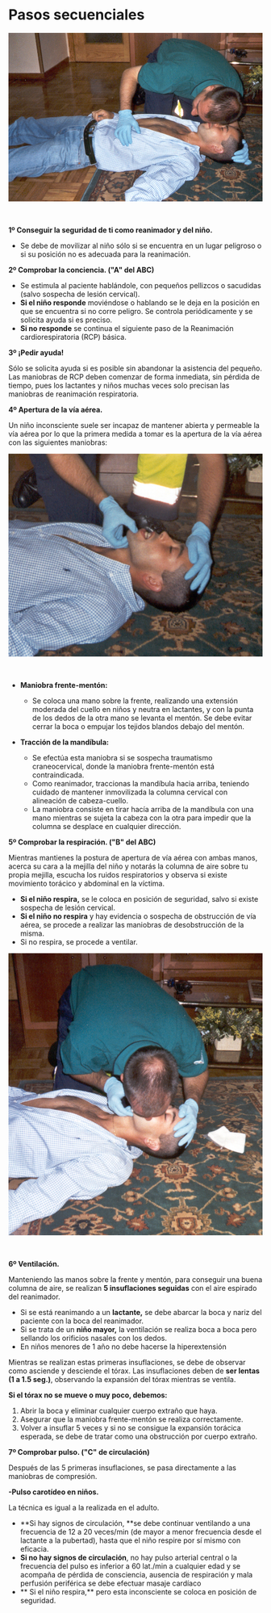# Pasos secuenciales


![Fig.1.18. Ver, oír, sentir.](img/Ver_oir_y_sentir.jpg)


 

**1º Conseguir la seguridad de ti como reanimador y del niño.**

*   Se debe de movilizar al niño sólo si se encuentra en un lugar peligroso o si su posición no es adecuada para la reanimación.

**2º Comprobar la conciencia. ("A" del ABC)**

*   Se estimula al paciente hablándole, con pequeños pellizcos o sacudidas (salvo sospecha de lesión cervical).
*   **Si el niño responde** moviéndose o hablando se le deja en la posición en que se encuentra si no corre peligro. Se controla periódicamente y se solicita ayuda si es preciso.
*   **Si no responde** se continua el siguiente paso de la Reanimación cardiorespiratoria (RCP) básica.

**3º ¡Pedir ayuda!**

Sólo se solicita ayuda si es posible sin abandonar la asistencia del pequeño. Las maniobras de RCP deben comenzar de forma inmediata, sin pérdida de tiempo, pues los lactantes y niños muchas veces solo precisan las maniobras de reanimación respiratoria.

**4º Apertura de la vía aérea.**

Un niño inconsciente suele ser incapaz de mantener abierta y permeable la vía aérea por lo que la primera medida a tomar es la apertura de la vía aérea con las siguientes maniobras:


![Fig.1.19. Apertura vía aérea.](img/M1_18.jpg)


 

*   **Maniobra frente-mentón:**
    *   Se coloca una mano sobre la frente, realizando una extensión moderada del cuello en niños y neutra en lactantes, y con la punta de los dedos de la otra mano se levanta el mentón. Se debe evitar cerrar la boca o empujar los tejidos blandos debajo del mentón.

*   **Tracción de la mandíbula:**
    *   Se efectúa esta maniobra si se sospecha traumatismo craneocervical, donde la maniobra frente-mentón está contraindicada.
    *   Como reanimador, traccionas la mandíbula hacia arriba, teniendo cuidado de mantener inmovilizada la columna cervical con alineación de cabeza-cuello.
    *   La maniobra consiste en tirar hacía arriba de la mandíbula con una mano mientras se sujeta la cabeza con la otra para impedir que la columna se desplace en cualquier dirección.

**5º Comprobar la respiración. ("B" del ABC)**

Mientras mantienes la postura de apertura de vía aérea con ambas manos, acerca su cara a la mejilla del niño y notarás la columna de aire sobre tu propia mejilla, escucha los ruidos respiratorios y observa si existe movimiento torácico y abdominal en la víctima.

*   **Si el niño respira,** se le coloca en posición de seguridad, salvo si existe sospecha de lesión cervical.
*   **Si el niño no respira** y hay evidencia o sospecha de obstrucción de vía aérea, se procede a realizar las maniobras de desobstrucción de la misma.
*   Si no respira, se procede a ventilar.


![Fig.1.20. Ventilando.](img/M1_19.jpg)


 

**6º Ventilación.**

Manteniendo las manos sobre la frente y mentón, para conseguir una buena columna de aire, se realizan **5 insuflaciones seguidas** con el aire espirado del reanimador.

*   Si se está reanimando a un **lactante,** se debe abarcar la boca y nariz del paciente con la boca del reanimador. 
*   Si se trata de un **niño mayor,** la ventilación se realiza boca a boca pero sellando los orificios nasales con los dedos.
*   En niños menores de 1 año no debe hacerse la hiperextensión

Mientras se realizan estas primeras insuflaciones, se debe de observar como asciende y desciende el tórax. Las insuflaciones deben de **ser lentas (1 a 1.5 seg.)**, observando la expansión del tórax mientras se ventila.

**Si el tórax no se mueve o muy poco, debemos:**

1.  Abrir la boca y eliminar cualquier cuerpo extraño que haya.
2.  Asegurar que la maniobra frente-mentón se realiza correctamente.
3.  Volver a insuflar 5 veces y si no se consigue la expansión torácica esperada, se debe de tratar como una obstrucción por cuerpo extraño.

**7º Comprobar pulso. ("C" de circulación)**

Después de las 5 primeras insuflaciones, se pasa directamente a las maniobras de compresión.

**-Pulso carotídeo en niños.**

La técnica es igual a la realizada en el adulto.

*   **Si hay signos de circulación, **se debe continuar ventilando a una frecuencia de 12 a 20 veces/min (de mayor a menor frecuencia desde el lactante a la pubertad), hasta que el niño respire por sí mismo con eficacia.
*   **Si no hay signos de circulación**, no hay pulso arterial central o la frecuencia del pulso es inferior a 60 lat./min a cualquier edad y se acompaña de pérdida de consciencia, ausencia de respiración y mala perfusión periférica se debe efectuar masaje cardíaco
*   ** Si el niño respira,** pero esta inconsciente se coloca en posición de seguridad.

